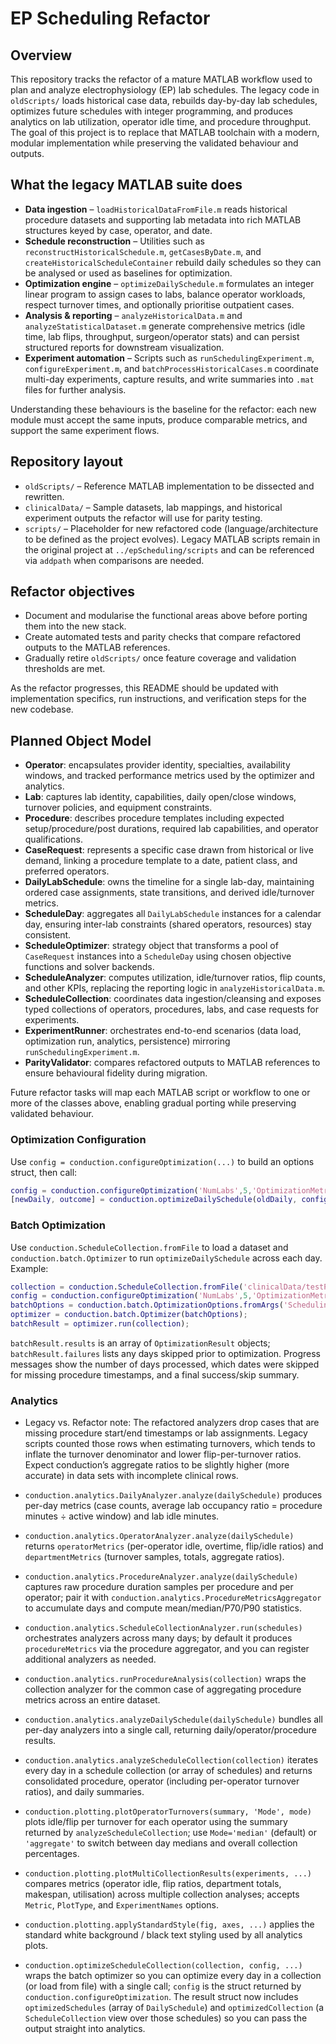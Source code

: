 # EP Scheduling Refactor

## Overview
This repository tracks the refactor of a mature MATLAB workflow used to plan and analyze electrophysiology (EP) lab schedules. The legacy code in `oldScripts/` loads historical case data, rebuilds day-by-day lab schedules, optimizes future schedules with integer programming, and produces analytics on lab utilization, operator idle time, and procedure throughput. The goal of this project is to replace that MATLAB toolchain with a modern, modular implementation while preserving the validated behaviour and outputs.

## What the legacy MATLAB suite does
- **Data ingestion** – `loadHistoricalDataFromFile.m` reads historical procedure datasets and supporting lab metadata into rich MATLAB structures keyed by case, operator, and date.
- **Schedule reconstruction** – Utilities such as `reconstructHistoricalSchedule.m`, `getCasesByDate.m`, and `createHistoricalScheduleContainer` rebuild daily schedules so they can be analysed or used as baselines for optimization.
- **Optimization engine** – `optimizeDailySchedule.m` formulates an integer linear program to assign cases to labs, balance operator workloads, respect turnover times, and optionally prioritise outpatient cases.
- **Analysis & reporting** – `analyzeHistoricalData.m` and `analyzeStatisticalDataset.m` generate comprehensive metrics (idle time, lab flips, throughput, surgeon/operator stats) and can persist structured reports for downstream visualization.
- **Experiment automation** – Scripts such as `runSchedulingExperiment.m`, `configureExperiment.m`, and `batchProcessHistoricalCases.m` coordinate multi-day experiments, capture results, and write summaries into `.mat` files for further analysis.

Understanding these behaviours is the baseline for the refactor: each new module must accept the same inputs, produce comparable metrics, and support the same experiment flows.

## Repository layout
- `oldScripts/` – Reference MATLAB implementation to be dissected and rewritten.
- `clinicalData/` – Sample datasets, lab mappings, and historical experiment outputs the refactor will use for parity testing.
- `scripts/` – Placeholder for new refactored code (language/architecture to be defined as the project evolves). Legacy MATLAB scripts remain in the original project at `../epScheduling/scripts` and can be referenced via `addpath` when comparisons are needed.

## Refactor objectives
- Document and modularise the functional areas above before porting them into the new stack.
- Create automated tests and parity checks that compare refactored outputs to the MATLAB references.
- Gradually retire `oldScripts/` once feature coverage and validation thresholds are met.

As the refactor progresses, this README should be updated with implementation specifics, run instructions, and verification steps for the new codebase.

## Planned Object Model

- **Operator**: encapsulates provider identity, specialties, availability windows, and tracked performance metrics used by the optimizer and analytics.
- **Lab**: captures lab identity, capabilities, daily open/close windows, turnover policies, and equipment constraints.
- **Procedure**: describes procedure templates including expected setup/procedure/post durations, required lab capabilities, and operator qualifications.
- **CaseRequest**: represents a specific case drawn from historical or live demand, linking a procedure template to a date, patient class, and preferred operators.
- **DailyLabSchedule**: owns the timeline for a single lab-day, maintaining ordered case assignments, state transitions, and derived idle/turnover metrics.
- **ScheduleDay**: aggregates all `DailyLabSchedule` instances for a calendar day, ensuring inter-lab constraints (shared operators, resources) stay consistent.
- **ScheduleOptimizer**: strategy object that transforms a pool of `CaseRequest` instances into a `ScheduleDay` using chosen objective functions and solver backends.
- **ScheduleAnalyzer**: computes utilization, idle/turnover ratios, flip counts, and other KPIs, replacing the reporting logic in `analyzeHistoricalData.m`.
- **ScheduleCollection**: coordinates data ingestion/cleansing and exposes typed collections of operators, procedures, labs, and case requests for experiments.
- **ExperimentRunner**: orchestrates end-to-end scenarios (data load, optimization run, analytics, persistence) mirroring `runSchedulingExperiment.m`.
- **ParityValidator**: compares refactored outputs to MATLAB references to ensure behavioural fidelity during migration.

Future refactor tasks will map each MATLAB script or workflow to one or more of the classes above, enabling gradual porting while preserving validated behaviour.

### Optimization Configuration

Use `config = conduction.configureOptimization(...)` to build an options struct, then call:

```matlab
config = conduction.configureOptimization('NumLabs',5,'OptimizationMetric','operatorIdle');
[newDaily, outcome] = conduction.optimizeDailySchedule(oldDaily, config);
```

### Batch Optimization

Use `conduction.ScheduleCollection.fromFile` to load a dataset and `conduction.batch.Optimizer` to run `optimizeDailySchedule` across each day. Example:

```matlab
collection = conduction.ScheduleCollection.fromFile('clinicalData/testProcedureDurations-7day.xlsx');
config = conduction.configureOptimization('NumLabs',5,'OptimizationMetric','operatorIdle');
batchOptions = conduction.batch.OptimizationOptions.fromArgs('SchedulingConfig', config, 'Parallel', true);
optimizer = conduction.batch.Optimizer(batchOptions);
batchResult = optimizer.run(collection);
```

`batchResult.results` is an array of `OptimizationResult` objects; `batchResult.failures` lists any days skipped prior to optimization. Progress messages show the number of days processed, which dates were skipped for missing procedure timestamps, and a final success/skip summary.

### Analytics

- Legacy vs. Refactor note: The refactored analyzers drop cases that are missing procedure start/end timestamps or lab assignments. Legacy scripts counted those rows when estimating turnovers, which tends to inflate the turnover denominator and lower flip-per-turnover ratios. Expect conduction’s aggregate ratios to be slightly higher (more accurate) in data sets with incomplete clinical rows.

- `conduction.analytics.DailyAnalyzer.analyze(dailySchedule)` produces per-day metrics (case counts, average lab occupancy ratio = procedure minutes ÷ active window) and lab idle minutes.
- `conduction.analytics.OperatorAnalyzer.analyze(dailySchedule)` returns `operatorMetrics` (per-operator idle, overtime, flip/idle ratios) and `departmentMetrics` (turnover samples, totals, aggregate ratios).
- `conduction.analytics.ProcedureAnalyzer.analyze(dailySchedule)` captures raw procedure duration samples per procedure and per operator; pair it with `conduction.analytics.ProcedureMetricsAggregator` to accumulate days and compute mean/median/P70/P90 statistics.
- `conduction.analytics.ScheduleCollectionAnalyzer.run(schedules)` orchestrates analyzers across many days; by default it produces `procedureMetrics` via the procedure aggregator, and you can register additional analyzers as needed.
- `conduction.analytics.runProcedureAnalysis(collection)` wraps the collection analyzer for the common case of aggregating procedure metrics across an entire dataset.
- `conduction.analytics.analyzeDailySchedule(dailySchedule)` bundles all per-day analyzers into a single call, returning daily/operator/procedure results.
- `conduction.analytics.analyzeScheduleCollection(collection)` iterates every day in a schedule collection (or array of schedules) and returns consolidated procedure, operator (including per-operator turnover ratios), and daily summaries.
- `conduction.plotting.plotOperatorTurnovers(summary, 'Mode', mode)` plots idle/flip per turnover for each operator using the summary returned by `analyzeScheduleCollection`; use `Mode='median'` (default) or `'aggregate'` to switch between day medians and overall collection percentages.
- `conduction.plotting.plotMultiCollectionResults(experiments, ...)` compares metrics (operator idle, flip ratios, department totals, makespan, utilisation) across multiple collection analyses; accepts `Metric`, `PlotType`, and `ExperimentNames` options.
- `conduction.plotting.applyStandardStyle(fig, axes, ...)` applies the standard white background / black text styling used by all analytics plots.
- `conduction.optimizeScheduleCollection(collection, config, ...)` wraps the batch optimizer so you can optimize every day in a collection (or load from file) with a single call; `config` is the struct returned by `conduction.configureOptimization`. The result struct now includes `optimizedSchedules` (array of `DailySchedule`) and `optimizedCollection` (a `ScheduleCollection` view over those schedules) so you can pass the output straight into analytics.
